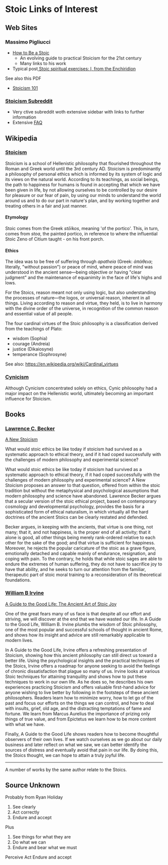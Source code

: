 

# Stoic Links of Interest

## Web Sites


### Massimo Pigliucci

* [How to Be a Stoic]( https://howtobeastoic.wordpress.com/ )
	* An evolving guide to practical Stoicism for the 21st century
	* Many links to his work
* Typical post[ Stoic spiritual exercises: I, from the Enchiridion](  https://howtobeastoic.wordpress.com/2016/02/09/stoic-spiritual-exercises-i-from-the-enchiridion/ )

See also this PDF

* [Stoicism 101]( https://www.dropbox.com/s/czz1azk5j8irnjm/Stoicism%20101.pdf?dl=0 )



### [Stoicism Subreddit]( https://www.reddit.com/r/Stoicism/ )

* Very ctive subreddit woth extensive sidebar with links to further information
* Extensive [FAQ]( https://www.reddit.com/r/Stoicism/wiki/faq )




## Wikipedia

### [Stoicism]( https://en.wikipedia.org/wiki/Stoicism )

Stoicism is a school of Hellenistic philosophy that flourished throughout the Roman and Greek world until the 3rd century AD. Stoicism is predominantly a philosophy of personal ethics which is informed by its system of logic and its views on the natural world. According to its teachings, as social beings, the path to happiness for humans is found in accepting that which we have been given in life, by not allowing ourselves to be controlled by our desire for pleasure or our fear of pain, by using our minds to understand the world around us and to do our part in nature's plan, and by working together and treating others in a fair and just manner.


#### Etymology

Stoic comes from the Greek _stōïkos_, meaning 'of the portico'. This, in turn, comes from _stoa_, the painted portico, in reference to where the influential Stoic Zeno of Citium taught - on his front porch.


#### Ethics

The idea was to be free of suffering through _apatheia_ (Greek: _ἀπάθεια_; literally, "without passion") or peace of mind, where peace of mind was understood in the ancient sense—being objective or having "clear judgment" and the maintenance of equanimity in the face of life's highs and lows.

For the Stoics, reason meant not only using logic, but also understanding the processes of nature—the logos, or universal reason, inherent in all things. Living according to reason and virtue, they held, is to live in harmony with the divine order of the universe, in recognition of the common reason and essential value of all people.

The four cardinal virtues of the Stoic philosophy is a classification derived from the teachings of Plato:

* wisdom (Sophia)
* courage (Andreia)
* justice (Dikaiosyne)
* temperance (Sophrosyne)

See also: https://en.wikipedia.org/wiki/Cardinal_virtues


### [Cynicism]( https://en.wikipedia.org/wiki/Cynicism_(philosophy) )

Although Cynicism concentrated solely on ethics, Cynic philosophy had a major impact on the Hellenistic world, ultimately becoming an important influence for Stoicism.


## Books

### [Lawrence C. Becker]( https://www.amazon.com/Lawrence-C.-Becker/e/B001HMLNSS )

[A New Stoicism]( https://www.amazon.com/New-Stoicism-Lawrence-C-Becker-ebook/dp/B071NHNBHV )

What would stoic ethics be like today if stoicism had survived as a systematic approach to ethical theory, and if it had coped successfully with the challenges of modern philosophy and experimental science?

What would stoic ethics be like today if stoicism had survived as a systematic approach to ethical theory, if it had coped successfully with the challenges of modern philosophy and experimental science? A New Stoicism proposes an answer to that question, offered from within the stoic tradition but without the metaphysical and psychological assumptions that modern philosophy and science have abandoned. Lawrence Becker argues that a secular version of the stoic ethical project, based on contemporary cosmology and developmental psychology, provides the basis for a sophisticated form of ethical naturalism, in which virtually all the hard doctrines of the ancient Stoics can be clearly restated and defended.

Becker argues, in keeping with the ancients, that virtue is one thing, not many; that it, and not happiness, is the proper end of all activity; that it alone is good, all other things being merely rank-ordered relative to each other for the sake of the good; and that virtue is sufficient for happiness. Moreover, he rejects the popular caricature of the stoic as a grave figure, emotionally detached and capable mainly of endurance, resignation, and coping with pain. To the contrary, he holds that while stoic sages are able to endure the extremes of human suffering, they do not have to sacrifice joy to have that ability, and he seeks to turn our attention from the familiar, therapeutic part of stoic moral training to a reconsideration of its theoretical foundations.

### [William B Irvine]( https://www.amazon.com/William-B.-Irvine/e/B001IZPOQ6/ )

[A Guide to the Good Life: The Ancient Art of Stoic Joy]( https://www.amazon.com/dp/B0040JHNQG )

One of the great fears many of us face is that despite all our effort and striving, we will discover at the end that we have wasted our life. In A Guide to the Good Life, William B. Irvine plumbs the wisdom of Stoic philosophy, one of the most popular and successful schools of thought in ancient Rome, and shows how its insight and advice are still remarkably applicable to modern lives.

In A Guide to the Good Life, Irvine offers a refreshing presentation of Stoicism, showing how this ancient philosophy can still direct us toward a better life. Using the psychological insights and the practical techniques of the Stoics, Irvine offers a roadmap for anyone seeking to avoid the feelings of chronic dissatisfaction that plague so many of us. Irvine looks at various Stoic techniques for attaining tranquility and shows how to put these techniques to work in our own life. As he does so, he describes his own experiences practicing Stoicism and offers valuable first-hand advice for anyone wishing to live better by following in the footsteps of these ancient philosophers. Readers learn how to minimize worry, how to let go of the past and focus our efforts on the things we can control, and how to deal with insults, grief, old age, and the distracting temptations of fame and fortune. We learn from Marcus Aurelius the importance of prizing only things of true value, and from Epictetus we learn how to be more content with what we have.

Finally, A Guide to the Good Life shows readers how to become thoughtful observers of their own lives. If we watch ourselves as we go about our daily business and later reflect on what we saw, we can better identify the sources of distress and eventually avoid that pain in our life. By doing this, the Stoics thought, we can hope to attain a truly joyful life.

***

A number of works by the same author relate to the Stoics.



## Source Unknown


Probably from Ryan Holiday


1. See clearly
2. Act correctly
3. Endure and accept

Plus
1. See things for what they are
2. Do what we can
3. Endure and bear what we must


Perceive
Act
Endure and accept
